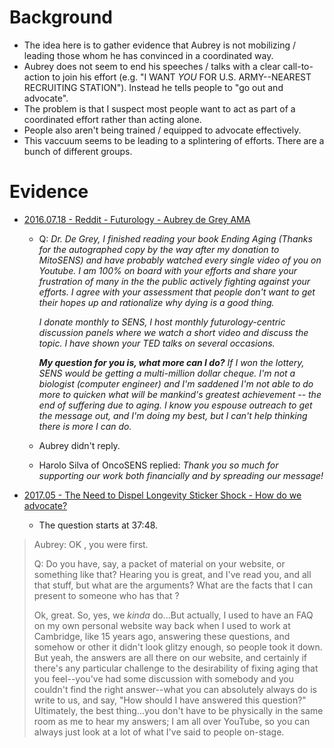 # Background
- The idea here is to gather evidence that Aubrey is not mobilizing / leading those whom he has convinced in a coordinated way.
- Aubrey does not seem to end his speeches / talks with a clear call-to-action to join his effort (e.g. "I WANT *YOU* FOR U.S. ARMY--NEAREST RECRUITING STATION"). Instead he tells people to "go out and advocate".
- The problem is that I suspect most people want to act as part of a coordinated effort rather than acting alone.
- People also aren't being trained / equipped to advocate effectively.
- This vaccuum seems to be leading to a splintering of efforts. There are a bunch of different groups.

# Evidence

- [2016.07.18 - Reddit - Futurology - Aubrey de Grey AMA](https://www.reddit.com/r/Futurology/comments/4t65ay/aubrey_de_grey_ama_ask_about_the_quest_to_cure/d5gtnna/)
  - Q: *Dr. De Grey, I finished reading your book Ending Aging (Thanks for the autographed copy by the way after my donation to MitoSENS) and have probably watched every single video of you on Youtube. I am 100% on board with your efforts and share your frustration of many in the the public actively fighting against your efforts. I agree with your assessment that people don't want to get their hopes up and rationalize why dying is a good thing.*
  
    *I donate monthly to SENS, I host monthly futurology-centric discussion panels where we watch a short video and discuss the topic. I have shown your TED talks on several occasions.*

    ***My question for you is, what more can I do?** If I won the lottery, SENS would be getting a multi-million dollar cheque. I'm not a biologist (computer engineer) and I'm saddened I'm not able to do more to quicken what will be mankind's greatest achievement -- the end of suffering due to aging. I know you espouse outreach to get the message out, and I'm doing my best, but I can't help thinking there is more I can do.*
   - Aubrey didn't reply.
   - Harolo Silva of OncoSENS replied: *Thank you so much for supporting our work both financially and by spreading our message!*

- [2017.05 - The Need to Dispel Longevity Sticker Shock - How do we advocate?](https://www.youtube.com/watch?v=w4e9-rtpAKU&t=37m48s)
  - The question starts at 37:48.
> Aubrey: OK <he points to the questioner>, you were first.
>
> Q: Do you have, say, a packet of material on your website, or something like that? Hearing you is great, and I've read you, and all that stuff, but what are the arguments? What are the facts that I can present to someone who has that <inaudible>?
>
> Ok, great. So, yes, we *kinda* do...But actually, I used to have an FAQ on my own personal website way back when I used to work at Cambridge, like 15 years ago, answering these questions, and somehow or other it didn't look glitzy enough, so people took it down. But yeah, the answers are all there on our website, and certainly if there's any particular challenge to the desirability of fixing aging that you feel--you've had some discussion with somebody and you couldn't find the right answer--what you can absolutely always do is write to us, and say, "How should I have answered this question?" Ultimately, the best thing...you don't have to be physically in the same room as me to hear my answers; I am all over YouTube, so you can always just look at a lot of what I've said to people on-stage.

